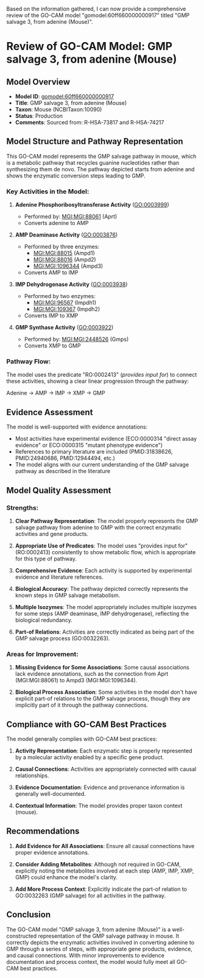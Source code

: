 Based on the information gathered, I can now provide a comprehensive review of the GO-CAM model "gomodel:60ff660000000917" titled "GMP salvage 3, from adenine (Mouse)".

# Review of GO-CAM Model: GMP salvage 3, from adenine (Mouse)

## Model Overview
- **Model ID**: [gomodel:60ff660000000917](https://bioregistry.io/go.model:60ff660000000917)
- **Title**: GMP salvage 3, from adenine (Mouse)
- **Taxon**: Mouse (NCBITaxon:10090)
- **Status**: Production
- **Comments**: Sourced from: R-HSA-73817 and R-HSA-74217

## Model Structure and Pathway Representation

This GO-CAM model represents the GMP salvage pathway in mouse, which is a metabolic pathway that recycles guanine nucleotides rather than synthesizing them de novo. The pathway depicted starts from adenine and shows the enzymatic conversion steps leading to GMP.

### Key Activities in the Model:

1. **Adenine Phosphoribosyltransferase Activity** ([GO:0003999](https://bioregistry.io/GO:0003999))
   - Performed by: [MGI:MGI:88061](https://bioregistry.io/MGI:MGI:88061) (Aprt)
   - Converts adenine to AMP

2. **AMP Deaminase Activity** ([GO:0003876](https://bioregistry.io/GO:0003876))
   - Performed by three enzymes:
     - [MGI:MGI:88015](https://bioregistry.io/MGI:MGI:88015) (Ampd1)
     - [MGI:MGI:88016](https://bioregistry.io/MGI:MGI:88016) (Ampd2)
     - [MGI:MGI:1096344](https://bioregistry.io/MGI:MGI:1096344) (Ampd3)
   - Converts AMP to IMP

3. **IMP Dehydrogenase Activity** ([GO:0003938](https://bioregistry.io/GO:0003938))
   - Performed by two enzymes:
     - [MGI:MGI:96567](https://bioregistry.io/MGI:MGI:96567) (Impdh1)
     - [MGI:MGI:109367](https://bioregistry.io/MGI:MGI:109367) (Impdh2)
   - Converts IMP to XMP

4. **GMP Synthase Activity** ([GO:0003922](https://bioregistry.io/GO:0003922))
   - Performed by: [MGI:MGI:2448526](https://bioregistry.io/MGI:MGI:2448526) (Gmps)
   - Converts XMP to GMP

### Pathway Flow:

The model uses the predicate "RO:0002413" (*provides input for*) to connect these activities, showing a clear linear progression through the pathway:

Adenine → AMP → IMP → XMP → GMP

## Evidence Assessment

The model is well-supported with evidence annotations:
- Most activities have experimental evidence (ECO:0000314 "direct assay evidence" or ECO:0000315 "mutant phenotype evidence")
- References to primary literature are included (PMID:31838626, PMID:24940686, PMID:12944494, etc.)
- The model aligns with our current understanding of the GMP salvage pathway as described in the literature

## Model Quality Assessment

### Strengths:
1. **Clear Pathway Representation**: The model properly represents the GMP salvage pathway from adenine to GMP with the correct enzymatic activities and gene products.

2. **Appropriate Use of Predicates**: The model uses "provides input for" (RO:0002413) consistently to show metabolic flow, which is appropriate for this type of pathway.

3. **Comprehensive Evidence**: Each activity is supported by experimental evidence and literature references.

4. **Biological Accuracy**: The pathway depicted correctly represents the known steps in GMP salvage metabolism.

5. **Multiple Isozymes**: The model appropriately includes multiple isozymes for some steps (AMP deaminase, IMP dehydrogenase), reflecting the biological redundancy.

6. **Part-of Relations**: Activities are correctly indicated as being part of the GMP salvage process (GO:0032263).

### Areas for Improvement:

1. **Missing Evidence for Some Associations**: Some causal associations lack evidence annotations, such as the connection from Aprt (MGI:MGI:88061) to Ampd3 (MGI:MGI:1096344).

2. **Biological Process Association**: Some activities in the model don't have explicit part-of relations to the GMP salvage process, though they are implicitly part of it through the pathway connections.

## Compliance with GO-CAM Best Practices

The model generally complies with GO-CAM best practices:

1. **Activity Representation**: Each enzymatic step is properly represented by a molecular activity enabled by a specific gene product.

2. **Causal Connections**: Activities are appropriately connected with causal relationships.

3. **Evidence Documentation**: Evidence and provenance information is generally well-documented.

4. **Contextual Information**: The model provides proper taxon context (mouse).

## Recommendations

1. **Add Evidence for All Associations**: Ensure all causal connections have proper evidence annotations.

2. **Consider Adding Metabolites**: Although not required in GO-CAM, explicitly noting the metabolites involved at each step (AMP, IMP, XMP, GMP) could enhance the model's clarity.

3. **Add More Process Context**: Explicitly indicate the part-of relation to GO:0032263 (GMP salvage) for all activities in the pathway.

## Conclusion

The GO-CAM model "GMP salvage 3, from adenine (Mouse)" is a well-constructed representation of the GMP salvage pathway in mouse. It correctly depicts the enzymatic activities involved in converting adenine to GMP through a series of steps, with appropriate gene products, evidence, and causal connections. With minor improvements to evidence documentation and process context, the model would fully meet all GO-CAM best practices.